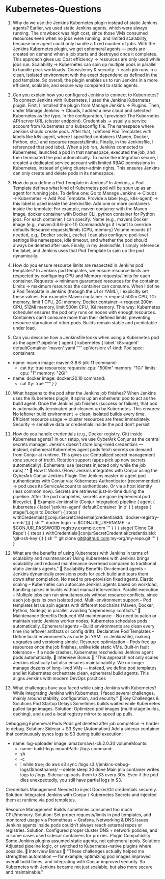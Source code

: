 # Kubernetes-Questions

1. Why do we use the Jenkins Kubernetes plugin instead of static Jenkins agents?
Earlier, we used static Jenkins agents, which were always running. The drawback was high cost, since those VMs consumed resources even when no jobs were running, and limited scalability, because one agent could only handle a fixed number of jobs.
With the Jenkins Kubernetes plugin, we get ephemeral agents — pods are created on demand when a job starts and destroyed once it completes. This approach gives us:
Cost efficiency → resources are only used while jobs run.
Scalability → Kubernetes can spin up multiple pods in parallel to handle peak workloads.
Consistency & security → each job runs in a clean, isolated environment with the exact dependencies defined in the pod template.
So overall, the plugin enables us to run Jenkins in a more efficient, scalable, and secure way compared to static agents.

2. Can you explain how you configured Jenkins to connect to Kubernetes?
   To connect Jenkins with Kubernetes, I used the Jenkins Kubernetes plugin.
First, I installed the plugin from Manage Jenkins → Plugins.
Then, under Manage Jenkins → Clouds, I added a new cloud and selected Kubernetes as the type.
In the configuration, I provided:
The Kubernetes API server URL (cluster endpoint).
Credentials → usually a service account from Kubernetes or a kubeconfig file.
The namespace where Jenkins should create pods.
After that, I defined Pod Templates with labels like k8s-agent, where I specified containers (Maven, Docker, Python, etc.) and resource requests/limits.
Finally, in the Jenkinsfile, I referenced that pod label. When a job ran, Jenkins connected to Kubernetes, launched a pod in that namespace, executed the job, and then terminated the pod automatically.
To make the integration secure, I created a dedicated service account with limited RBAC permissions in Kubernetes, instead of giving cluster-admin rights. This ensures Jenkins can only create and delete pods in its namespace.


4. How do you define a Pod Template in Jenkins?
   In Jenkins, a Pod Template defines what kind of Kubernetes pod will be spun up as an agent for running jobs.
To define one:
Go to Manage Jenkins → Clouds → Kubernetes → Add Pod Template.
Provide a label (e.g., k8s-agent) → this label is used inside the Jenkinsfile.
Add one or more containers inside the template:
For example, maven container with the Maven image,
docker container with Docker CLI,
python container for Python jobs.
For each container, I can specify:
Name (e.g., maven)
Docker image (e.g., maven:3.8.6-jdk-11)
Command/Args if I want to override defaults
Resource requests/limits (CPU, memory)
Volume mounts (if needed, e.g., Docker socket, cache)
I can also configure pod-level settings like namespace, idle timeout, and whether the pod should always be deleted after use.
Finally, in my Jenkinsfile, I simply reference the label, and Jenkins uses that Pod Template to spin up the pod dynamically.


6. How do you ensure resource limits are respected in Jenkins pod templates?
   In Jenkins pod templates, we ensure resource limits are respected by configuring CPU and Memory requests/limits for each container.
Requests → minimum guaranteed resources for the container.
Limits → maximum resources the container can consume.
When I define a Pod Template in Jenkins (through the UI or YAML), I explicitly set these values. For example:
Maven container → request 500m CPU, 1Gi memory, limit 1 CPU, 2Gi memory.
Docker container → request 200m CPU, 512Mi memory, limit 500m CPU, 1Gi memory.
This way:
Kubernetes scheduler ensures the pod only runs on nodes with enough resources.
Containers can’t consume more than their defined limits, preventing resource starvation of other pods.
Builds remain stable and predictable under load.


8. Can you describe how a Jenkinsfile looks when using a Kubernetes pod as the agent?
   pipeline {
    agent {
        kubernetes {
            label 'k8s-agent'
            defaultContainer 'maven'
            yaml """
apiVersion: v1
kind: Pod
spec:
  containers:
  - name: maven
    image: maven:3.8.6-jdk-11
    command:
    - cat
    tty: true
    resources:
      requests:
        cpu: "500m"
        memory: "1Gi"
      limits:
        cpu: "1"
        memory: "2Gi"
  - name: docker
    image: docker:20.10
    command:
    - cat
    tty: true
"""
        }
    }
  
10. What happens to the pod after the Jenkins job finishes?
    When Jenkins uses the Kubernetes plugin, it spins up an ephemeral pod to act as the build agent.
Once the Jenkins job finishes (success or failure), that pod is automatically terminated and cleaned up by Kubernetes.
This ensures:
No leftover build environment → clean, isolated builds every time.
Efficient resource usage → cluster resources are freed immediately.
Security → sensitive data or credentials inside the pod don’t persist


12. How do you handle credentials (e.g., Docker registry, Git) inside Kubernetes agents?
    In our setup, we use CyberArk Conjur as the central secrets manager.
Jenkins doesn’t store long-lived credentials — instead, ephemeral Kubernetes agent pods fetch secrets on demand from Conjur at runtime.
This gives us:
Centralized secret management (one source of truth).
Rotation support (apps pick up new secrets automatically).
Ephemeral use (secrets injected only while the job runs)."*
🔹 How It Works (Flow)
Jenkins integrates with Conjur using the CyberArk Conjur Jenkins Plugin
The Jenkins master or agent pod authenticates with Conjur via:
Kubernetes Authenticator (recommended) → pod uses its ServiceAccount to authenticate.
Or via a host identity (less common now).
Secrets are retrieved just-in-time during the pipeline.
After the pod completes, secrets are gone (ephemeral pod lifecycle).
🔹 Example Jenkinsfile (Conjur Integration)
pipeline {
  agent {
    kubernetes {
      label 'jenkins-agent'
      defaultContainer 'jnlp'
    }
  }
  stages {
    stage('Login to Docker') {
      steps {
        withCredentials([conjurSecretCredential(credentialsId: 'docker-registry-creds')]) {
          sh '''
            docker login -u $CONJUR_USERNAME -p $CONJUR_PASSWORD registry.example.com
          '''
        }
      }
    }
    stage('Clone Git Repo') {
      steps {
        withCredentials([conjurSecretCredential(credentialsId: 'git-ssh-key')]) {
          sh '''
            git clone git@github.com:my-org/my-repo.git
          '''
        }
      }

      
14. What are the benefits of using Kubernetes with Jenkins in terms of scalability and maintenance?
    Using Kubernetes with Jenkins brings scalability and reduced maintenance overhead compared to traditional static Jenkins agents."
🔹 Scalability Benefits
On-demand agents – Jenkins dynamically provisions pods for each build and tears them down after completion. No need to pre-provision fixed agents.
Elastic scaling – Kubernetes can autoscale Jenkins agents based on workload, handling spikes in builds without manual intervention.
Parallel execution – Multiple jobs can run simultaneously without resource conflicts, since each job gets its own isolated pod.
Multi-environment support – Pod templates let us spin agents with different toolchains (Maven, Docker, Python, Node.js) in parallel, avoiding “dependency conflicts.”
🔹 Maintenance Benefits
Reduced VM maintenance – No need to patch or maintain static Jenkins worker nodes; Kubernetes schedules pods automatically.
Ephemeral agents – Build environments are clean every time (no leftover artifacts or config drift).
Declarative Pod Templates – Define build environments as code (in YAML or Jenkinsfile), making upgrades and versioning simple.
Resource optimization – Pods free up resources once the job finishes, unlike idle static VMs.
Built-in fault tolerance – If a node crashes, Kubernetes reschedules Jenkins agent pods automatically.
🔹 Interview Bonus 🚀
"This approach not only scales Jenkins elastically but also ensures maintainability. We no longer manage dozens of long-lived VMs — instead, we define pod templates and let Kubernetes orchestrate clean, ephemeral build agents. This aligns Jenkins with modern DevOps practices


16. What challenges have you faced while using Jenkins with Kubernetes?
    While integrating Jenkins with Kubernetes, I faced several challenges, mainly around stability, configuration, and security."
🔹 Key Challenges & Solutions
Pod Startup Delays
Sometimes builds waited while Kubernetes pulled large images.
Solution: Optimized pod images (multi-stage builds, caching), and used a local registry mirror to speed up pulls.

Debugging Ephemeral Pods
Pods get deleted after job completion → harder to debug.
Solution: Sidecar + S3 Sync (Automation)
Add a sidecar container that continuously syncs logs to S3 during build execution:
- name: log-uploader
  image: amazon/aws-cli:2.0.30
  volumeMounts:
  - name: build-logs
    mountPath: /logs
  command:
  - sh
  - -c
  - |
    while true; do
      aws s3 sync /logs s3://jenkins-debug-logs/$(hostname)/ --delete
      sleep 30
        done
Main jnlp container writes logs to /logs.
Sidecar uploads them to S3 every 30s.
Even if the pod dies unexpectedly, you still have partial logs in S3.

Credentials Management
Needed to inject Docker/Git credentials securely.
Solution: Integrated Jenkins with Conjur / Kubernetes Secrets and injected them at runtime via pod templates.

Resource Management
Builds sometimes consumed too much CPU/memory.
Solution: Set proper requests/limits in pod templates, and monitored usage via Prometheus + Grafana.
Networking & DNS Issues
Jenkins agents inside pods couldn’t always reach external repos or registries.
Solution: Configured proper cluster DNS + network policies, and in some cases used sidecar containers for proxies.
Plugin Compatibility
Some Jenkins plugins assumed static agents, not ephemeral pods.
Solution: Adjusted pipeline logic, or switched to Kubernetes-native plugins where possible.
🔹 Interview Bonus 🚀
"These challenges actually helped me strengthen automation — for example, optimizing pod images improved overall build times, and integrating with Conjur improved security. So Kubernetes with Jenkins became not just scalable, but also more secure and maintainable."


